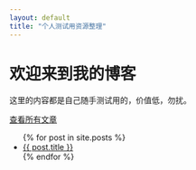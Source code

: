 ```yaml
---
layout: default
title: "个人测试用资源整理"
---
```


# 欢迎来到我的博客

这里的内容都是自己随手测试用的，价值低，勿扰。

[查看所有文章](/_posts)
<ul>
  {% for post in site.posts %}
    <li>
      <a href="{{ post.url }}">{{ post.title }}</a>
    </li>
  {% endfor %}
</ul>
